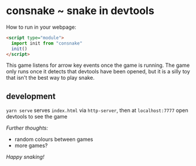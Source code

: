# consnake ~ snake in devtools

How to run in your webpage:
```html
<script type="module">
  import init from "consnake"
  init()
</script>
```

This game listens for arrow key events once the game is running. The game only runs once it detects that devtools have been opened, but it is a silly toy that isn't the best way to play snake.

## development
`yarn serve` serves `index.html` via `http-server`, then at `localhost:7777` open devtools to see the game

_Further thoughts:_
- random colours between games
- more games?

_Happy snaking!_

